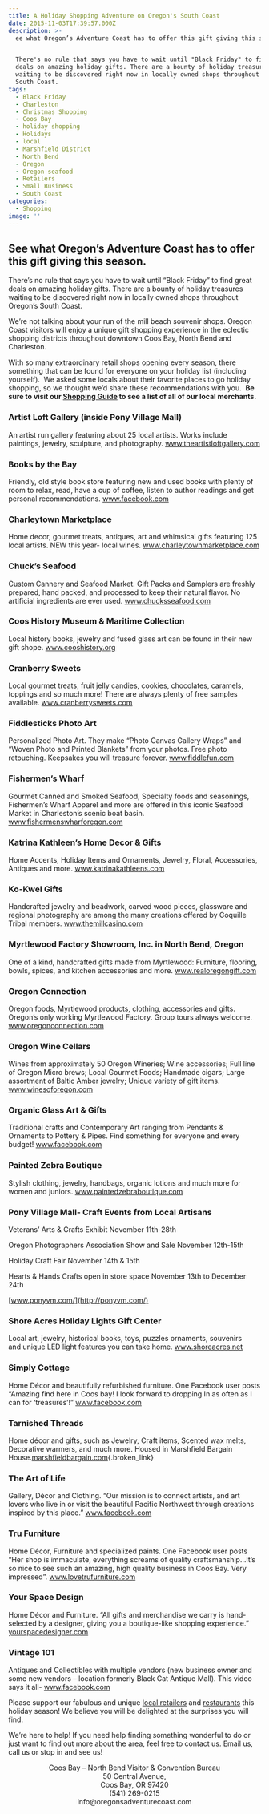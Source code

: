 ```yaml
---
title: A Holiday Shopping Adventure on Oregon's South Coast
date: 2015-11-03T17:39:57.000Z
description: >-
  ee what Oregon’s Adventure Coast has to offer this gift giving this season.


  There's no rule that says you have to wait until "Black Friday" to find great
  deals on amazing holiday gifts. There are a bounty of holiday treasures
  waiting to be discovered right now in locally owned shops throughout Oregon's
  South Coast.
tags:
  - Black Friday
  - Charleston
  - Christmas Shopping
  - Coos Bay
  - holiday shopping
  - Holidays
  - local
  - Marshfield District
  - North Bend
  - Oregon
  - Oregon seafood
  - Retailers
  - Small Business
  - South Coast
categories:
  - Shopping
image: ''
---
```

## See what Oregon’s Adventure Coast has to offer this gift giving this season.

There&#8217;s no rule that says you have to wait until &#8220;Black Friday&#8221; to find great deals on amazing holiday gifts. There are a bounty of holiday treasures waiting to be discovered right now in locally owned shops throughout Oregon&#8217;s South Coast.

We&#8217;re not talking about your run of the mill beach souvenir shops. Oregon Coast visitors will enjoy a unique gift shopping experience in the eclectic shopping districts throughout downtown Coos Bay, North Bend and Charleston.

With so many extraordinary retail shops opening every season, there something that can be found for everyone on your holiday list (including yourself).  We asked some locals about their favorite places to go holiday shopping, so we thought we&#8217;d share these recommendations with you.  **Be sure to visit our <a href="http://www.oregonsadventurecoast.com/activities/category/shopping/" target="_blank">Shopping Guide</a> to see a list of all of our local merchants.**

### Artist Loft Gallery (inside Pony Village Mall)

An artist run gallery featuring about 25 local artists. Works include paintings, jewelry, sculpture, and photography. <a href="http://www.theartistloftgallery.com/" target="_blank">www.theartistloftgallery.com</a>

### Books by the Bay

Friendly, old style book store featuring new and used books with plenty of room to relax, read, have a cup of coffee, listen to author readings and get personal recommendations. <a href="https://www.facebook.com/Books-By-The-Bay-232314893488700/" target="_blank">www.facebook.com</a>

### Charleytown Marketplace

Home decor, gourmet treats, antiques, art and whimsical gifts featuring 125 local artists. NEW this year- local wines. <a href="http://charleytownmarketplace.com" target="_blank">www.charleytownmarketplace.com</a>

### Chuck’s Seafood

Custom Cannery and Seafood Market. Gift Packs and Samplers are freshly prepared, hand packed, and processed to keep their natural flavor. No artificial ingredients are ever used. <a href="http://www.chucksseafood.com" target="_blank">www.chucksseafood.com</a>

### Coos History Museum & Maritime Collection

Local history books, jewelry and fused glass art can be found in their new gift shope. <a href="http://www.cooshistory.org/shop" target="_blank">www.cooshistory.org</a>

### Cranberry Sweets

Local gourmet treats, fruit jelly candies, cookies, chocolates, caramels, toppings and so much more! There are always plenty of free samples available. <a href="http://cranberrysweets.com" target="_blank">www.cranberrysweets.com</a>

### Fiddlesticks Photo Art

Personalized Photo Art. They make &#8220;Photo Canvas Gallery Wraps&#8221; and &#8220;Woven Photo and Printed Blankets&#8221; from your photos. Free photo retouching. Keepsakes you will treasure forever. <a href="http://www.fiddlefun.com" target="_blank">www.fiddlefun.com</a>

### Fishermen’s Wharf

Gourmet Canned and Smoked Seafood, Specialty foods and seasonings, Fishermen&#8217;s Wharf Apparel and more are offered in this iconic Seafood Market in Charleston’s scenic boat basin. <a href="http://www.fishermenswharforegon.com" target="_blank">www.fishermenswharforegon.com</a>

### Katrina Kathleen’s Home Decor & Gifts

Home Accents, Holiday Items and Ornaments, Jewelry, Floral, Accessories, Antiques and more. <a href="http://katrinakathleens.com/" target="_blank">www.katrinakathleens.com</a>

### Ko-Kwel Gifts

Handcrafted jewelry and beadwork, carved wood pieces, glassware and regional photography are among the many creations offered by Coquille Tribal members. <a href="http://www.themillcasino.com/amenities/kokwel.cfm" target="_blank" class="broken_link">www.themillcasino.com</a>

### Myrtlewood Factory Showroom, Inc. in North Bend, Oregon

One of a kind, handcrafted gifts made from Myrtlewood: Furniture, flooring, bowls, spices, and kitchen accessories and more. <a href="http://www.realoregongift.com/" target="_blank">www.realoregongift.com</a>

### Oregon Connection

Oregon foods, Myrtlewood products, clothing, accessories and gifts. Oregon’s only working Myrtlewood Factory. Group tours always welcome. <a href="https://www.oregonconnection.com/" target="_blank" class="broken_link">www.oregonconnection.com</a>

### Oregon Wine Cellars

Wines from approximately 50 Oregon Wineries; Wine accessories; Full line of Oregon Micro brews; Local Gourmet Foods; Handmade cigars; Large assortment of Baltic Amber jewelry; Unique variety of gift items. <a href="http://winesoforegon.com/" target="_blank">www.winesoforegon.com</a>

### Organic Glass Art & Gifts

Traditional crafts and Contemporary Art ranging from Pendants & Ornaments to Pottery & Pipes. Find something for everyone and every budget! <a href="https://www.facebook.com/Organic-Glass-Art-Gifts-159901224041236/timeline" target="_blank">www.facebook.com</a>

### Painted Zebra Boutique

Stylish clothing, jewelry, handbags, organic lotions and much more for women and juniors. <a href="http://paintedzebraboutique.com/" target="_blank" class="broken_link">www.paintedzebraboutique.com</a>

### Pony Village Mall- Craft Events from Local Artisans

Veterans&#8217; Arts & Crafts Exhibit November 11th-28th
  
Oregon Photographers Association Show and Sale November 12th-15th
  
Holiday Craft Fair November 14th & 15th
  
Hearts & Hands Crafts open in store space November 13th to December 24th
  
[www.ponyvm.com/](http://ponyvm.com/)

### Shore Acres Holiday Lights Gift Center

Local art, jewelry, historical books, toys, puzzles ornaments, souvenirs and unique LED light features you can take home. <a href="http://shoreacres.net/infogift-center/" target="_blank">www.shoreacres.net</a>

### Simply Cottage

Home Décor and beautifully refurbished furniture. One Facebook user posts &#8220;Amazing find here in Coos bay! I look forward to dropping In as often as I can for &#8216;treasures&#8217;!&#8221; <a href="https://www.facebook.com/Simply-Cottage-1421176431457257/timeline" target="_blank">www.facebook.com</a>

### Tarnished Threads

Home décor and gifts, such as Jewelry, Craft items, Scented wax melts, Decorative warmers, and much more. Housed in Marshfield Bargain House.[marshfieldbargain.com](http://marshfieldbargain.com/tarnishedthreads/){.broken_link}

### The Art of Life

Gallery, Décor and Clothing. &#8220;Our mission is to connect artists, and art lovers who live in or visit the beautiful Pacific Northwest through creations inspired by this place.&#8221; <a href="https://www.facebook.com/Art-of-Life-1374335042895942/" target="_blank">www.facebook.com</a>

### Tru Furniture

Home Décor, Furniture and specialized paints. One Facebook user posts &#8220;Her shop is immaculate, everything screams of quality craftsmanship&#8230;It&#8217;s so nice to see such an amazing, high quality business in Coos Bay. Very impressed&#8221;. <a href="http://www.lovetrufurniture.com/" target="_blank">www.lovetrufurniture.com</a>

### Your Space Design

Home Décor and Furniture. &#8220;All gifts and merchandise we carry is hand-selected by a designer, giving you a boutique-like shopping experience.&#8221; <a href="http://yourspacedesigner.com/" target="_blank">yourspacedesigner.com</a>

### Vintage 101

Antiques and Collectibles with multiple vendors (new business owner and some new vendors – location formerly Black Cat Antique Mall). This video says it all- <a href="https://www.facebook.com/atVintage101/" target="_blank">www.facebook.com</a>

Please support our fabulous and unique <a href="/activities/category/shopping/" target="_blank">local retailers</a> and <a href="http://www.oregonsadventurecoast.com/eat-drink/" target="_blank">restaurants</a> this holiday season! We believe you will be delighted at the surprises you will find.

We&#8217;re here to help! If you need help finding something wonderful to do or just want to find out more about the area, feel free to contact us. Email us, call us or stop in and see us!

<p style="text-align: center;">
  Coos Bay – North Bend Visitor & Convention Bureau<br /> 50 Central Avenue,<br /> Coos Bay, OR 97420<br /> (541) 269-0215<br /> info@oregonsadventurecoast.com
</p>
